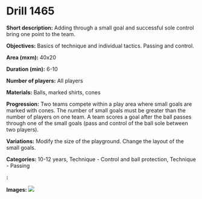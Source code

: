 # Drill 1465

**Short description:**
Adding through a small goal and successful sole control bring one point to the team.

**Objectives:**
Basics of technique and individual tactics. Passing and control.

**Area (mxm):**
40x20

**Duration (min):**
6-10

**Number of players:**
All players

**Materials:**
Balls, marked shirts, cones

**Progression:**
Two teams compete within a play area where small goals are marked with cones. The number of small goals must be greater than the number of players on one team. A team scores a goal after the ball passes through one of the small goals (pass and control of the ball sole between two players).

**Variations:**
Modify the size of the playground. Change the layout of the small goals.

**Categories:**
10-12 years, Technique - Control and ball protection, Technique - Passing

**:**


**Images:**
![](https://www.coachingfutsal.com/\images\43938246-936c-4207-ab2a-f7ce0f654f9e_258.png)

